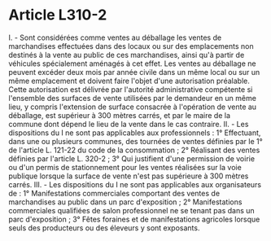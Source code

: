 # Article L310-2

I. - Sont considérées comme ventes au déballage les ventes de marchandises effectuées dans des locaux ou sur des emplacements non destinés à la vente au public de ces marchandises, ainsi qu'à partir de véhicules spécialement aménagés à cet effet.   Les ventes au déballage ne peuvent excéder deux mois par année civile dans un même local ou sur un même emplacement et doivent faire l'objet d'une autorisation préalable.   Cette autorisation est délivrée par l'autorité administrative compétente si l'ensemble des surfaces de vente utilisées par le demandeur en un même lieu, y compris l'extension de surface consacrée à l'opération de vente au déballage, est supérieur à 300 mètres carrés, et par le maire de la commune dont dépend le lieu de la vente dans le cas contraire.   II. - Les dispositions du I ne sont pas applicables aux professionnels :   1° Effectuant, dans une ou plusieurs communes, des tournées de ventes définies par le 1° de l'article L. 121-22 du code de la consommation ;   2° Réalisant des ventes définies par l'article L. 320-2 ;   3° Qui justifient d'une permission de voirie ou d'un permis de stationnement pour les ventes réalisées sur la voie publique lorsque la surface de vente n'est pas supérieure à 300 mètres carrés.   III. - Les dispositions du I ne sont pas applicables aux organisateurs de :   1° Manifestations commerciales comportant des ventes de marchandises au public dans un parc d'exposition ;   2° Manifestations commerciales qualifiées de salon professionnel ne se tenant pas dans un parc d'exposition ;   3° Fêtes foraines et de manifestations agricoles lorsque seuls des producteurs ou des éleveurs y sont exposants.